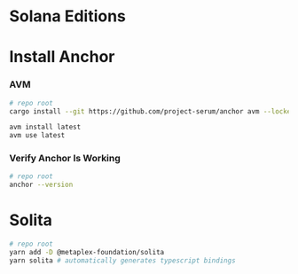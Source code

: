 # Solana Editions

# Install Anchor 

### AVM

```bash
# repo root
cargo install --git https://github.com/project-serum/anchor avm --locked --force

avm install latest
avm use latest
```

### Verify Anchor Is Working

```bash
# repo root
anchor --version
```


# Solita

```bash
# repo root
yarn add -D @metaplex-foundation/solita
yarn solita # automatically generates typescript bindings
```



